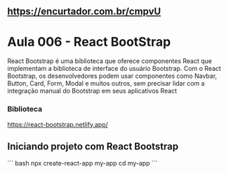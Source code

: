 ## https://encurtador.com.br/cmpvU


# Aula 006 - React BootStrap

React Bootstrap é uma biblioteca que oferece componentes React que implementam a biblioteca de interface do usuário Bootstrap.
Com o React Bootstrap, os desenvolvedores podem usar componentes como Navbar, Button, Card, Form, Modal e muitos outros, sem precisar lidar com a integração manual do Bootstrap em seus aplicativos React

### Biblioteca
https://react-bootstrap.netlify.app/

## Iniciando projeto com React Bootstrap

´´´ bash
npx create-react-app my-app
cd my-app
´´´